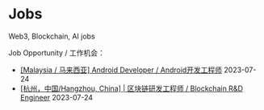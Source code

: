 # Jobs
Web3, Blockchain, AI jobs

Job Opportunity / 工作机会：
- [[Malaysia / 马来西亚] Android Developer / Android开发工程师](https://github.com/talent-verse/Jobs/issues/3) 2023-07-24
- [[杭州，中国/Hangzhou, China] | 区块链研发工程师 / Blockchain R&D Engineer](https://github.com/talent-verse/Jobs/issues/2) 2023-07-24
